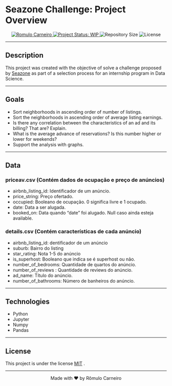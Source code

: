 # Seazone Challenge: Project Overview 

<p align="center">
  <a href="https://www.linkedin.com/in/r%C3%B4mulo-carneiro-00106414a/" re="nofollow">
    <img alt="Romulo Carneiro" src="https://img.shields.io/badge/Romulo-141F4F?style=flat&logo=linkedin&labelColor=141F4F" style="max-width:100%;">
  </a>
  <a href="https://www.repostatus.org/">
    <img alt="Project Status: WIP" src="https://img.shields.io/badge/repo status-WIP-141F4F">
  </a>
  <img alt="Repository Size" src="https://img.shields.io/github/repo-size/carneiroRomulo/SeazoneChallenge?color=141F4F">
  <img alt="License" src="https://img.shields.io/badge/license-MIT-141F4F">
</p>

---

## Description

This project was created with the objective of solve a challenge proposed by [Seazone](https://www.seazone.com.br/) as part of a selection process for an internship program in Data Science.

---

## Goals

* Sort neighborhoods in ascending order of number of listings.
* Sort the neighborhoods in ascending order of average listing earnings.
* Is there any correlation between the characteristics of an ad and its billing? That are? Explain.
* What is the average advance of reservations? Is this number higher or lower for weekends?
* Support the analysis with graphs.

---

## Data

### priceav.csv (Contém dados de ocupação e preço de anúncios)
* airbnb_listing_id: Identificador de um anúncio.
* price_string: Preço ofertado.
* occupied: Booleano de ocupação. 0 significa livre e 1 ocupado.
* date: Data a ser alugada.
* booked_on: Data quando “date” foi alugado. Null caso ainda esteja available.

### details.csv (Contém características de cada anúncio)
* airbnb_listing_id: dentificador de um anúncio
* suburb: Bairro do listing
* star_rating: Nota 1-5 do anúncio
* is_superhost: Booleano que indica se é superhost ou não.
* number_of_bedrooms: Quantidade de quartos do anúncio.
* number_of_reviews : Quantidade de reviews do anúncio.
* ad_name: Título do anúncio.
* number_of_bathrooms: Número de banheiros do anúncio.
---

## Technologies

* Python
* Jupyter
* Numpy
* Pandas

---

## License

This project is under the license [MIT](./LICENSE) .

---

<p align="center">Made with ❤️ by Rômulo Carneiro<p/>
